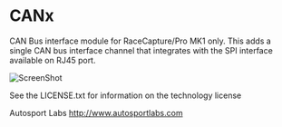 CANx
====

CAN Bus interface module for RaceCapture/Pro MK1 only. This adds a single CAN bus interface channel that integrates with the SPI interface available on RJ45 port. 

![ScreenShot](https://github.com/autosportlabs/CANx/blob/master/hardware/CANx.png?raw=true)


See the LICENSE.txt for information on the technology license

Autosport Labs
http://www.autosportlabs.com








